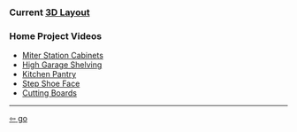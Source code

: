 <link href="../css/styles.css" rel="stylesheet" />

### Current [3D Layout](https://app.sketchup.com/share/tc/northAmerica/6GsdB_iKSoA?stoken=BBbzqSc0MjH8vjHNlO9wkNHXwYJSWKRErdTDyxgA2MAc33DqTr7X9ujJxzeeO0Ng&source=web)

<div class="center">

### Home Project Videos

- [Miter Station Cabinets](https://www.youtube.com/watch?v=Mo7APlYRXzc)
- [High Garage Shelving](https://www.youtube.com/watch?v=n-lBcAZYKiI)
- [Kitchen Pantry](https://www.youtube.com/watch?v=Q1i542LIVKw)
- [Step Shoe Face](https://www.youtube.com/watch?v=RsaCBfMJgXk)
- [Cutting Boards](https://www.youtube.com/watch?v=m5cJH8Kwa8U)

</div>

___

[<span>&#8678;</span> go](./index.md)
